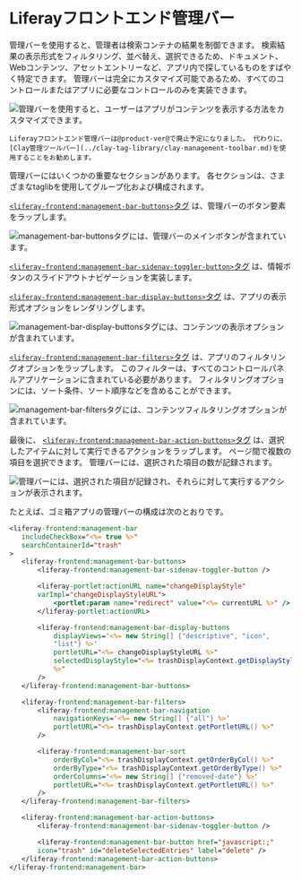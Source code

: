 # Liferayフロントエンド管理バー

管理バーを使用すると、管理者は検索コンテナの結果を制御できます。 検索結果の表示形式をフィルタリング、並べ替え、選択できるため、ドキュメント、Webコンテンツ、アセットエントリーなど、アプリ内で探しているものをすばやく特定できます。 管理バーは完全にカスタマイズ可能であるため、すべてのコントロールまたはアプリに必要なコントロールのみを実装できます。

![管理バーを使用すると、ユーザーはアプリがコンテンツを表示する方法をカスタマイズできます。](./liferay-frontend-management-bar/images/01.png)

```{note}
Liferayフロントエンド管理バーは@product-ver@で廃止予定になりました。 代わりに、[Clay管理ツールバー](../clay-tag-library/clay-management-toolbar.md)を使用することをお勧めします。
```

管理バーにはいくつかの重要なセクションがあります。 各セクションは、さまざまなtaglibを使用してグループ化および構成されます。

[`<liferay-frontend:management-bar-buttons>`タグ](https://docs.liferay.com/ce/apps/frontend-taglib/latest/taglibdocs/liferay-frontend/management-bar-buttons.html) は、管理バーのボタン要素をラップします。

![<code>management-bar-buttons</code>タグには、管理バーのメインボタンが含まれています。](./liferay-frontend-management-bar/images/02.png)

[`<liferay-frontend:management-bar-sidenav-toggler-button>`タグ](https://docs.liferay.com/ce/apps/frontend-taglib/latest/taglibdocs/liferay-frontend/management-bar-sidenav-toggler-button.html)  は、情報ボタンのスライドアウトナビゲーションを実装します。

[`<liferay-frontend:management-bar-display-buttons>`タグ](https://docs.liferay.com/ce/apps/frontend-taglib/latest/taglibdocs/liferay-frontend/management-bar-display-buttons.html) は、アプリの表示形式オプションをレンダリングします。

![<code>management-bar-display-buttons</code>タグには、コンテンツの表示オプションが含まれています。](./liferay-frontend-management-bar/images/03.png)

[`<liferay-frontend:management-bar-filters>`タグ](https://docs.liferay.com/ce/apps/frontend-taglib/latest/taglibdocs/liferay-frontend/management-bar-filters.html) は、アプリのフィルタリングオプションをラップします。 このフィルターは、すべてのコントロールパネルアプリケーションに含まれている必要があります。 フィルタリングオプションには、ソート条件、ソート順序などを含めることができます。

![<code>management-bar-filters</code>タグには、コンテンツフィルタリングオプションが含まれています。](./liferay-frontend-management-bar/images/04.png)

最後に、 [`<liferay-frontend:management-bar-action-buttons>`タグ](https://docs.liferay.com/ce/apps/frontend-taglib/latest/taglibdocs/liferay-frontend/management-bar-action-buttons.html) は、選択したアイテムに対して実行できるアクションをラップします。 ページ間で複数の項目を選択できます。 管理バーには、選択された項目の数が記録されます。

![管理バーには、選択された項目が記録され、それらに対して実行するアクションが表示されます。](./liferay-frontend-management-bar/images/05.png)

たとえば、ゴミ箱アプリの管理バーの構成は次のとおりです。

```jsp
<liferay-frontend:management-bar
   includeCheckBox="<%= true %>"
   searchContainerId="trash"
>
   <liferay-frontend:management-bar-buttons>
       <liferay-frontend:management-bar-sidenav-toggler-button />

       <liferay-portlet:actionURL name="changeDisplayStyle"
       varImpl="changeDisplayStyleURL">
           <portlet:param name="redirect" value="<%= currentURL %>" />
       </liferay-portlet:actionURL>

       <liferay-frontend:management-bar-display-buttons
           displayViews='<%= new String[] {"descriptive", "icon",
           "list"} %>'
           portletURL="<%= changeDisplayStyleURL %>"
           selectedDisplayStyle="<%= trashDisplayContext.getDisplayStyle()
           %>"
       />
   </liferay-frontend:management-bar-buttons>

   <liferay-frontend:management-bar-filters>
       <liferay-frontend:management-bar-navigation
           navigationKeys='<%= new String[] {"all"} %>'
           portletURL="<%= trashDisplayContext.getPortletURL() %>"
       />

       <liferay-frontend:management-bar-sort
           orderByCol="<%= trashDisplayContext.getOrderByCol() %>"
           orderByType="<%= trashDisplayContext.getOrderByType() %>"
           orderColumns='<%= new String[] {"removed-date"} %>'
           portletURL="<%= trashDisplayContext.getPortletURL() %>"
       />
   </liferay-frontend:management-bar-filters>

   <liferay-frontend:management-bar-action-buttons>
       <liferay-frontend:management-bar-sidenav-toggler-button />

       <liferay-frontend:management-bar-button href="javascript:;"
       icon="trash" id="deleteSelectedEntries" label="delete" />
   </liferay-frontend:management-bar-action-buttons>
</liferay-frontend:management-bar>
```